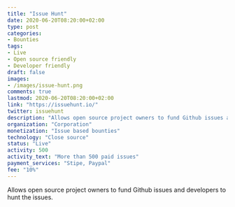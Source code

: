 ```yaml
---
title: "Issue Hunt"
date: 2020-06-20T08:20:00+02:00
type: post
categories:
- Bounties
tags:
- Live
- Open source friendly
- Developer friendly
draft: false
images:
- /images/issue-hunt.png
comments: true
lastmod: 2020-06-20T08:20:00+02:00
link: "https://issuehunt.io/"
twitter: issuehunt
description: "Allows open source project owners to fund Github issues and developers to hunt the issues."
organization: "Corporation"
monetization: "Issue based bounties"
technology: "Close source"
status: "Live"
activity: 500
activity_text: "More than 500 paid issues"
payment_services: "Stipe, Paypal"
fee: "10%"
---
```


Allows open source project owners to fund Github issues and developers to hunt the issues. <!--more-->


